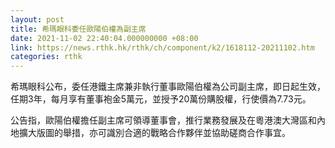 ```yaml
---
layout: post
title: 希瑪眼科委任歐陽伯權為副主席　
date: 2021-11-02 22:40:04.000000000 +08:00
link: https://news.rthk.hk/rthk/ch/component/k2/1618112-20211102.htm
categories: rthk
---
```


希瑪眼科公布，委任港鐵主席兼非執行董事歐陽伯權為公司副主席，即日起生效，任期3年，每月享有董事袍金5萬元，並授予20萬份購股權，行使價為7.73元。 

公告指，歐陽伯權擔任副主席可領導董事會，推行業務發展及在粵港澳大灣區和內地擴大版圖的舉措，亦可識別合適的戰略合作夥伴並協助磋商合作事宜。
